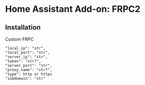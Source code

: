 # Home Assistant Add-on: FRPC2

## Installation

Custom FRPC

    "local_ip": "str",
    "local_port": "str",
    "server_ip": "str",
    "token": "str?",
    "server_port": "str",
    "proxy_name": "str?",
    "type": http or https
    "subdomain": "str"